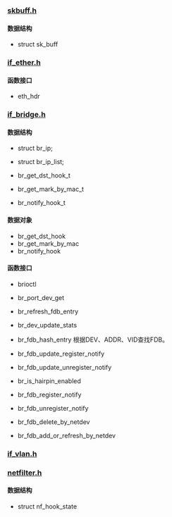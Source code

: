 
### [skbuff.h](./skbuff.md)

#### 数据结构

* struct sk_buff

### [if_ether.h](./if_ether.md)

#### 函数接口

* eth_hdr


### [if_bridge.h](./if_bridge.md)

#### 数据结构

* struct br_ip;
* struct br_ip_list;


* br_get_dst_hook_t
* br_get_mark_by_mac_t
* br_notify_hook_t

#### 数据对象

* br_get_dst_hook
* br_get_mark_by_mac
* br_notify_hook

#### 函数接口

* brioctl
* br_port_dev_get
* br_refresh_fdb_entry
* br_dev_update_stats
* br_fdb_hash_entry 根据DEV、ADDR、VID查找FDB。
* br_fdb_update_register_notify
* br_fdb_update_unregister_notify
* br_is_hairpin_enabled
* br_fdb_register_notify
* br_fdb_unregister_notify

* br_fdb_delete_by_netdev
* br_fdb_add_or_refresh_by_netdev








### [if_vlan.h](./if_vlan.md)

### [netfilter.h](./netfilter.md)

#### 数据结构

* struct nf_hook_state
